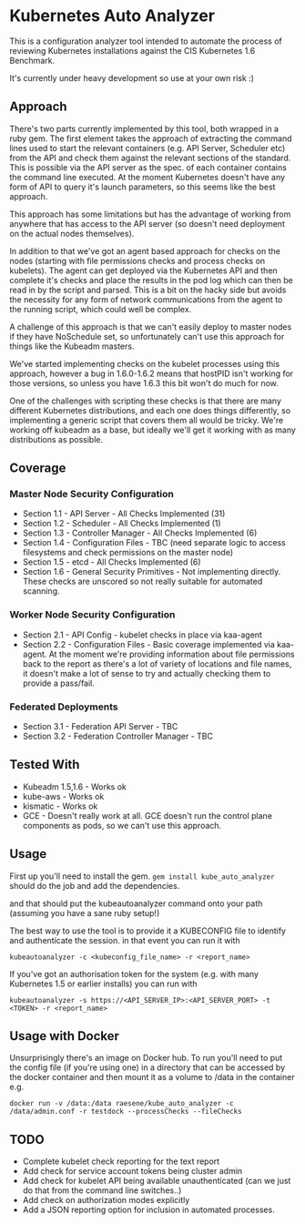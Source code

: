 # Kubernetes Auto Analyzer

This is a configuration analyzer tool intended to automate the process of reviewing Kubernetes installations against the CIS Kubernetes 1.6 Benchmark.

It's currently under heavy development so use at your own risk :)

## Approach

There's two parts currently implemented by this tool, both wrapped in a ruby gem.  The first element takes the approach of extracting the command lines used to start the relevant containers (e.g. API Server, Scheduler etc) from the API and check them against the relevant sections of the standard.  This is possible via the API server as the spec. of each container contains the command line executed.  At the moment Kubernetes doesn't have any form of API to query it's launch parameters, so this seems like the best approach.

This approach has some limitations but has the advantage of working from anywhere that has access to the API server (so doesn't need deployment on the actual nodes themselves).

In addition to that we've got an agent based approach for checks on the nodes (starting with file permissions checks and process checks on kubelets).  The agent can get deployed via the Kubernetes API and then complete it's checks and place the results in the pod log which can then be read in by the script and parsed.  This is a bit on the hacky side but avoids the necessity for any form of network communications from the agent to the running script, which could well be complex.

A challenge of this approach is that we can't easily deploy to master nodes if they have NoSchedule set, so unfortunately can't use this approach for things like the Kubeadm masters.

We've started implementing checks on the kubelet processes using this approach, however a bug in 1.6.0-1.6.2 means that hostPID isn't working for those versions, so unless you have 1.6.3 this bit won't do much for now.

One of the challenges with scripting these checks is that there are many different Kubernetes distributions, and each one does things differently, so implementing a generic script that covers them all would be tricky.  We're working off kubeadm as a base, but ideally we'll get it working with as many distributions as possible.

## Coverage

### Master Node Security Configuration

 - Section 1.1 - API Server - All Checks Implemented (31)
 - Section 1.2 - Scheduler - All Checks Implemented (1)
 - Section 1.3 - Controller Manager - All Checks Implemented (6)
 - Section 1.4 - Configuration Files - TBC (need separate logic to access filesystems and check permissions on the master node)
 - Section 1.5 - etcd - All Checks Implemented (6)
 - Section 1.6 - General Security Primitives - Not implementing directly.  These checks are unscored so not really suitable for automated scanning.

### Worker Node Security Configuration

 - Section 2.1 - API Config - kubelet checks in place via kaa-agent
 - Section 2.2 - Configuration Files - Basic coverage implemented via kaa-agent.  At the moment we're providing information about file permissions back to the report as there's a lot of variety of locations and file names, it doesn't make a lot of sense to try and actually checking them to provide a pass/fail.

### Federated Deployments

 - Section 3.1 - Federation API Server - TBC
 - Section 3.2 - Federation Controller Manager - TBC


## Tested With

 - Kubeadm 1.5,1.6 - Works ok  
 - kube-aws - Works ok
 - kismatic - Works ok
 - GCE - Doesn't really work at all.  GCE doesn't run the control plane components as pods, so we can't use this approach.

## Usage

First up you'll need to install the gem. `gem install kube_auto_analyzer` should do the job and add the dependencies.

and that should put the kubeautoanalyzer command onto your path (assuming you have a sane ruby setup!)

The best way to use the tool is to provide it a KUBECONFIG file to identify and authenticate the session.  in that event you can run it with

`kubeautoanalyzer -c <kubeconfig_file_name> -r <report_name>`

If you've got an authorisation token for the system (e.g. with many Kubernetes 1.5 or earlier installs) you can run with

`kubeautoanalyzer -s https://<API_SERVER_IP>:<API_SERVER_PORT> -t <TOKEN> -r <report_name>`

## Usage with Docker

Unsurprisingly there's an image on Docker hub.  To run you'll need to put the config file (if you're using one) in a directory that can be accessed by the docker container and then mount it as a volume to /data in the container e.g.

`docker run -v /data:/data raesene/kube_auto_analyzer -c /data/admin.conf -r testdock --processChecks --fileChecks`


## TODO

 - Complete kubelet check reporting for the text report
 - Add check for service account tokens being cluster admin
 - Add check for kubelet API being available unauthenticated (can we just do that from the command line switches..)
 - Add check on authorization modes explicitly
 - Add a JSON reporting option for inclusion in automated processes.